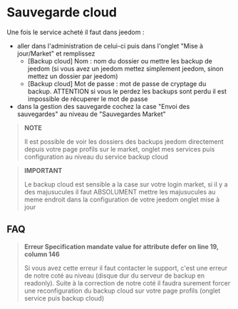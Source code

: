 # Sauvegarde cloud

Une fois le service acheté il faut dans jeedom : 

- aller dans l'administration de celui-ci puis dans l'onglet "Mise à jour/Market" et remplissez
  - [Backup cloud] Nom : nom du dossier ou mettre les backup de jeedom (si vous avez un jeedom mettez simplement jeedom, sinon mettez un dossier par jeedom)
  - [Backup cloud] Mot de passe : mot de passe de cryptage du backup. ATTENTION si vous le perdez les backups sont perdu il est impossible de récuperer le mot de passe
- dans la gestion des sauvegarde cochez la case "Envoi des sauvegardes" au niveau de "Sauvegardes Market"

>**NOTE**
>
>Il est possible de voir les dossiers des backups jeedom directement depuis votre page profils sur le market, onglet mes services puis configuration au niveau du service backup cloud

>**IMPORTANT**
>
>Le backup cloud est sensible a la case sur votre login market, si il y a des majusucules il faut ABSOLUMENT mettre les majusucules au meme endroit dans la configuration de votre jeedom onglet mise à jour

## FAQ

> **Erreur Specification mandate value for attribute defer on line 19, column 146**
>
> Si vous avez cette erreur il faut contacter le support, c'est une erreur de notre coté au niveau (disque dur du serveur de backup en readonly).
> Suite à la correction de notre coté il faudra surement forcer une reconfiguration du backup cloud sur votre page profils (onglet service puis backup cloud)
